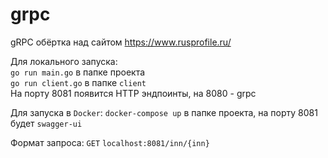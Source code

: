 # grpc
gRPC обёртка над сайтом https://www.rusprofile.ru/

Для локального запуска:  
`go run main.go` в папке проекта  
`go run client.go` в папке `client`   
На порту 8081 появится HTTP эндпоинты, на 8080 - grpc

Для запуска в `Docker`: `docker-compose up` в папке проекта, на порту 8081 будет `swagger-ui`

Формат запроса:
`GET` `localhost:8081/inn/{inn}`
